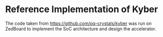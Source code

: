 # Reference Implementation of Kyber

The code taken from https://github.com/pq-crystals/kyber was run on ZedBoard to implement the SoC architecture and design the accelerator. 
